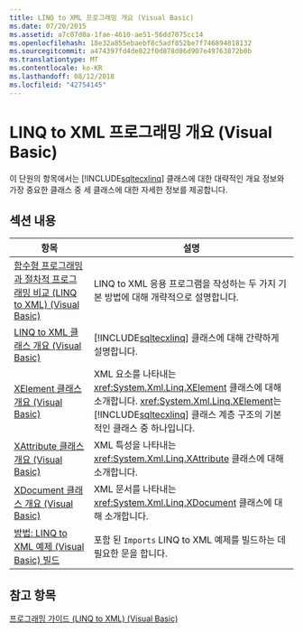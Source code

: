 ```yaml
---
title: LINQ to XML 프로그래밍 개요 (Visual Basic)
ms.date: 07/20/2015
ms.assetid: a7c07d0a-1fae-4610-ae51-56dd7075cc14
ms.openlocfilehash: 18e32a855ebaebf8c5adf852be7f746894018132
ms.sourcegitcommit: a474397fd4de822f0d878d86d907e49763872b0b
ms.translationtype: MT
ms.contentlocale: ko-KR
ms.lasthandoff: 08/12/2018
ms.locfileid: "42754145"
---
```

# <a name="linq-to-xml-programming-overview-visual-basic"></a>LINQ to XML 프로그래밍 개요 (Visual Basic)
이 단원의 항목에서는 [!INCLUDE[sqltecxlinq](~/includes/sqltecxlinq-md.md)] 클래스에 대한 대략적인 개요 정보와 가장 중요한 클래스 중 세 클래스에 대한 자세한 정보를 제공합니다.  
  
## <a name="in-this-section"></a>섹션 내용  
  
|항목|설명|  
|-----------|-----------------|  
|[함수형 프로그래밍과 절차적 프로그래밍 비교 (LINQ to XML) (Visual Basic)](../../../../visual-basic/programming-guide/concepts/linq/functional-vs-procedural-programming-linq-to-xml.md)|LINQ to XML 응용 프로그램을 작성하는 두 가지 기본 방법에 대해 개략적으로 설명합니다.|  
|[LINQ to XML 클래스 개요 (Visual Basic)](../../../../visual-basic/programming-guide/concepts/linq/linq-to-xml-classes-overview.md)|[!INCLUDE[sqltecxlinq](~/includes/sqltecxlinq-md.md)] 클래스에 대해 간략하게 설명합니다.|  
|[XElement 클래스 개요 (Visual Basic)](../../../../visual-basic/programming-guide/concepts/linq/xelement-class-overview.md)|XML 요소를 나타내는 <xref:System.Xml.Linq.XElement> 클래스에 대해 소개합니다. <xref:System.Xml.Linq.XElement>는 [!INCLUDE[sqltecxlinq](~/includes/sqltecxlinq-md.md)] 클래스 계층 구조의 기본적인 클래스 중 하나입니다.|  
|[XAttribute 클래스 개요 (Visual Basic)](../../../../visual-basic/programming-guide/concepts/linq/xattribute-class-overview.md)|XML 특성을 나타내는 <xref:System.Xml.Linq.XAttribute> 클래스에 대해 소개합니다.|  
|[XDocument 클래스 개요 (Visual Basic)](../../../../visual-basic/programming-guide/concepts/linq/xdocument-class-overview.md)|XML 문서를 나타내는 <xref:System.Xml.Linq.XDocument> 클래스에 대해 소개합니다.|  
|[방법: LINQ to XML 예제 (Visual Basic) 빌드](../../../../visual-basic/programming-guide/concepts/linq/how-to-build-linq-to-xml-examples.md)|포함 된 `Imports` LINQ to XML 예제를 빌드하는 데 필요한 문을 합니다.|  
  
## <a name="see-also"></a>참고 항목  
 [프로그래밍 가이드 (LINQ to XML) (Visual Basic)](../../../../visual-basic/programming-guide/concepts/linq/programming-guide-linq-to-xml.md)
